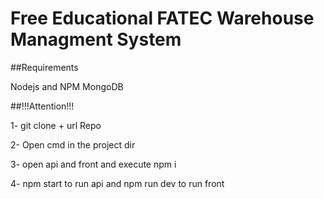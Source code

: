 # Free Educational FATEC Warehouse Managment System

##Requirements

Nodejs and NPM
MongoDB

##!!!Attention!!!

1- git clone + url Repo

2- Open cmd in the project dir

3- open api and front and execute npm i

4- npm start to run api and npm run dev to run front


